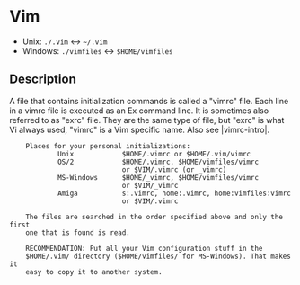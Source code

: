 # Vim

- Unix: `./.vim` <-> `~/.vim`
- Windows: `./vimfiles` <-> `$HOME/vimfiles`

## Description

A file that contains initialization commands is called a "vimrc" file.
Each line in a vimrc file is executed as an Ex command line. It is
sometimes also referred to as "exrc" file. They are the same type of
file, but "exrc" is what Vi always used, "vimrc" is a Vim specific
name. Also see |vimrc-intro|.

        Places for your personal initializations:
                Unix            $HOME/.vimrc or $HOME/.vim/vimrc
                OS/2            $HOME/.vimrc, $HOME/vimfiles/vimrc
                                or $VIM/.vimrc (or _vimrc)
                MS-Windows      $HOME/_vimrc, $HOME/vimfiles/vimrc
                                or $VIM/_vimrc
                Amiga           s:.vimrc, home:.vimrc, home:vimfiles:vimrc
                                or $VIM/.vimrc

        The files are searched in the order specified above and only the first
        one that is found is read.

        RECOMMENDATION: Put all your Vim configuration stuff in the
        $HOME/.vim/ directory ($HOME/vimfiles/ for MS-Windows). That makes it
        easy to copy it to another system.
